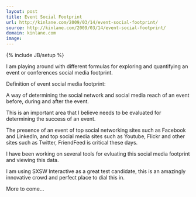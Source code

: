 ```yaml
---
layout: post
title: Event Social Footprint
url: http://kinlane.com/2009/03/14/event-social-footprint/
source: http://kinlane.com/2009/03/14/event-social-footprint/
domain: kinlane.com
image: 
---
```

{% include JB/setup %}<p>I am playing around with different formulas for exploring and quantifying an event or conferences social media footprint.<p></p>
Definition of event social media footprint:<p></p>
A way of determining the social network and social media reach of an event before, during and after the event.<p></p>
This is an important area that I believe needs to be evaluated for determining the success of an event.<p></p>
The presence of an event of top social networking sites such as Facebook and LinkedIn, and top social media sites such as Youtube, Flickr and other sites such as Twitter, FriendFeed is critical these days.<p></p>
I have been working on several tools for evluating this social media footprint and viewing this data.<p></p>
I am using SXSW Interactive as a great test candidate, this is an amazingly innovative crowd and perfect place to dial this in.<p></p>
More to come...</p>
